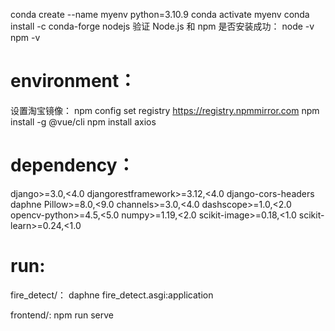 conda create --name myenv python=3.10.9
conda activate myenv
conda install -c conda-forge nodejs
验证 Node.js 和 npm 是否安装成功：
node -v
npm -v
# environment：
设置淘宝镜像：
npm config set registry https://registry.npmmirror.com
npm install -g @vue/cli
npm install axios
# dependency：
django>=3.0,<4.0
djangorestframework>=3.12,<4.0
django-cors-headers
daphne
Pillow>=8.0,<9.0
channels>=3.0,<4.0
dashscope>=1.0,<2.0
opencv-python>=4.5,<5.0
numpy>=1.19,<2.0
scikit-image>=0.18,<1.0
scikit-learn>=0.24,<1.0
# run:
fire_detect/：
daphne fire_detect.asgi:application

frontend/:
npm run serve
